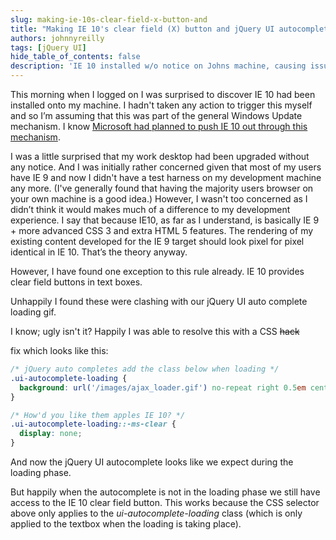 ```yaml
---
slug: making-ie-10s-clear-field-x-button-and
title: "Making IE 10's clear field (X) button and jQuery UI autocomplete play nice"
authors: johnnyreilly
tags: [jQuery UI]
hide_table_of_contents: false
description: 'IE 10 installed w/o notice on Johns machine, causing issues with jQuery UI auto-complete loading gifs which have been resolved with a CSS fix.'
---
```


This morning when I logged on I was surprised to discover IE 10 had been installed onto my machine. I hadn't taken any action to trigger this myself and so I’m assuming that this was part of the general Windows Update mechanism. I know [Microsoft had planned to push IE 10 out through this mechanism](http://technet.microsoft.com/en-us/ie/jj898508.aspx).

<!--truncate-->

I was a little surprised that my work desktop had been upgraded without any notice. And I was initially rather concerned given that most of my users have IE 9 and now I didn't have a test harness on my development machine any more. (I've generally found that having the majority users browser on your own machine is a good idea.) However, I wasn't too concerned as I didn’t think it would makes much of a difference to my development experience. I say that because IE10, as far as I understand, is basically IE 9 + more advanced CSS 3 and extra HTML 5 features. The rendering of my existing content developed for the IE 9 target should look pixel for pixel identical in IE 10. That’s the theory anyway.

However, I have found one exception to this rule already. IE 10 provides clear field buttons in text boxes.

Unhappily I found these were clashing with our jQuery UI auto complete loading gif.

I know; ugly isn't it? Happily I was able to resolve this with a CSS ~~hack~~

fix which looks like this:

```css
/* jQuery auto completes add the class below when loading */
.ui-autocomplete-loading {
  background: url('/images/ajax_loader.gif') no-repeat right 0.5em center;
}

/* How'd you like them apples IE 10? */
.ui-autocomplete-loading::-ms-clear {
  display: none;
}
```

And now the jQuery UI autocomplete looks like we expect during the loading phase.

But happily when the autocomplete is not in the loading phase we still have access to the IE 10 clear field button. This works because the CSS selector above only applies to the _ui-autocomplete-loading_ class (which is only applied to the textbox when the loading is taking place).
